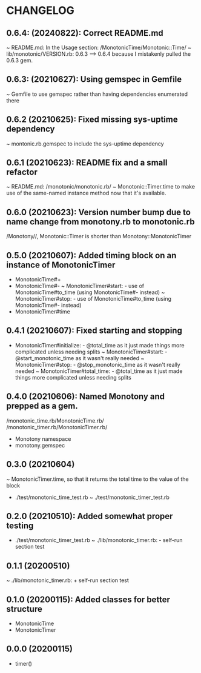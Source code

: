 # CHANGELOG

## 0.6.4: (20240822): Correct README.md
~ README.md: In the Usage section: /MonotonicTime/Monotonic::Time/
~ lib/monotonic/VERSION.rb: 0.6.3 --> 0.6.4 because I mistakenly pulled the 0.6.3 gem.

## 0.6.3: (20210627): Using gemspec in Gemfile
~ Gemfile to use gemspec rather than having dependencies enumerated there

## 0.6.2 (20210625): Fixed missing sys-uptime dependency
~ montonic.rb.gemspec to include the sys-uptime dependency

## 0.6.1 (20210623): README fix and a small refactor
~ README.md: /monotonic/monotonic.rb/
~ Monotonic::Timer.time to make use of the same-named instance method now that it's available.

## 0.6.0 (20210623): Version number bump due to name change from monotony.rb to monotonic.rb
/Monotony//, Monotonic::Timer is shorter than Monotony::MonotonicTimer

## 0.5.0 (20210607): Added timing block on an instance of MonotonicTimer
+ MonotonicTime#+
+ MonotonicTime#-
~ MonotonicTimer#start: - use of MonotonicTime#to_time (using MonotonicTime#- instead)
~ MonotonicTimer#stop: - use of MonotonicTime#to_time (using MonotonicTime#- instead)
+ MonotonicTimer#time

## 0.4.1 (20210607): Fixed starting and stopping
- MonotonicTimer#initialize: - @total_time as it just made things more complicated unless needing splits
~ MonotonicTimer#start: - @start_monotonic_time as it wasn't really needed
~ MonotonicTimer#stop: - @stop_monotonic_time as it wasn't really needed
~ MonotonicTimer#total_time: - @total_time as it just made things more complicated unless needing splits

## 0.4.0 (20210606): Named Monotony and prepped as a gem.
/monotonic_time.rb/MonotonicTime.rb/
/monotonic_timer.rb/MonotonicTimer.rb/
+ Monotony namespace
+ monotony.gemspec

## 0.3.0 (20210604)
~ MonotonicTimer.time, so that it returns the total time to the value of the block
+ ./test/monotonic_time_test.rb
~ ./test/monotonic_timer_test.rb

## 0.2.0 (20210510): Added somewhat proper testing
+ ./test/monotonic_timer_test.rb
~ ./lib/monotonic_timer.rb: - self-run section test

## 0.1.1 (20200510)
~ ./lib/monotonic_timer.rb: + self-run section test

## 0.1.0 (20200115): Added classes for better structure
+ MonotonicTime
+ MonotonicTimer

## 0.0.0 (20200115)
+ timer()

